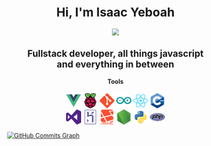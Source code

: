 <img src="./banner.png" alt="">
<br>

<div align="center">
  <h1>Hi, I'm Isaac Yeboah</h1>
  <img src="./flag-of-ghana.svg" width="70px" align="center">
  <br>
  <h2>Fullstack developer, all things javascript <br> and everything in between</h2>
</div>

<div align="center">
  <h4>Tools</h4>
  <img src="https://github.com/devicons/devicon/blob/master/icons/vuejs/vuejs-original.svg" width="35px">
  <img src="https://github.com/devicons/devicon/blob/master/icons/raspberrypi/raspberrypi-original.svg" width="35px">
  <img src="https://github.com/devicons/devicon/blob/master/icons/git/git-original.svg" width="35px">
  <img src="https://github.com/devicons/devicon/blob/master/icons/arduino/arduino-original.svg" width="35px">
  <img src="https://github.com/devicons/devicon/blob/master/icons/react/react-original.svg" width="35px">
  <img src="https://github.com/devicons/devicon/blob/master/icons/cplusplus/cplusplus-original.svg" width="35px">
  <br>
  <img src="https://github.com/devicons/devicon/blob/master/icons/visualstudio/visualstudio-plain.svg" width="35px">
  <img src="https://github.com/devicons/devicon/blob/master/icons/heroku/heroku-original.svg" width="35px">
  <img src="https://github.com/devicons/devicon/blob/master/icons/laravel/laravel-plain-wordmark.svg" width="35px">
  <img src="https://github.com/devicons/devicon/blob/master/icons/nodejs/nodejs-original.svg" width="35px">
  <img src="https://github.com/devicons/devicon/blob/master/icons/python/python-original.svg" width="35px">
  <img src="https://github.com/devicons/devicon/blob/master/icons/php/php-original.svg" width="35px">
</div>


<a href="http://www.github.com/kojoyeboah53i"><img src="https://github-readme-activity-graph.cyclic.app/graph?username=kojoyeboah53i&bg_color=282a36color=ffffff&line=0891b2&point=ffffff&area_color=1c1917&area=true&hide_border=true&custom_title=GitHub%20Commits%20Graph" alt="GitHub Commits Graph" /></a>